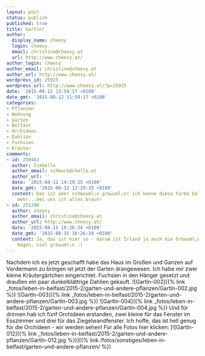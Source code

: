 ```yaml
---
layout: post
status: publish
published: true
title: Gartln!
author:
  display_name: cheesy
  login: cheesy
  email: christine@cheesy.at
  url: http://www.cheesy.at/
author_login: cheesy
author_email: christine@cheesy.at
author_url: http://www.cheesy.at/
wordpress_id: 25925
wordpress_url: http://www.cheesy.at/?p=25925
date: '2015-08-12 13:59:17 +0100'
date_gmt: '2015-08-12 11:59:17 +0100'
categories:
- Pflanzen
- Wohnung
- Garten
- Belfast
- Orchideen
- Dahlien
- Fuchsien
- Kräuter
comments:
- id: 250463
  author: Isabelle
  author_email: schmuck@chello.at
  author_url: ''
  date: '2015-08-12 14:29:35 +0100'
  date_gmt: '2015-08-12 12:29:35 +0100'
  content: Das ist aber sch&ouml;n gr&uuml;n! Ich kenne diese Farbe bald gar nicht
    mehr...bei uns ist alles braun!
- id: 251200
  author: cheesy
  author_email: christine@cheesy.at
  author_url: http://www.cheesy.at/
  date: '2015-08-15 18:26:34 +0100'
  date_gmt: '2015-08-15 16:26:34 +0100'
  content: Ja, das ist hier so - darum ist Irland ja auch die Gr&uuml;ne Insel - viel
    Regen, viel gr&uuml;n :)
---
```

Nachdem ich es jetzt geschafft habe das Haus im Großen und Ganzen auf Vordermann zu bringen ist jetzt der Garten drangewesen. Ich habe mir zwei kleine Kräutergärtchen eingerichtet. Fuchsien in den Hänger gesetzt und draußen ein paar dunkelblättrige Dahlien gekauft.
![Gartln-002]({% link _fotos/leben-in-belfast/2015-2/garten-und-andere-pflanzen/Gartln-002.jpg %})
 ![Gartln-003]({% link _fotos/leben-in-belfast/2015-2/garten-und-andere-pflanzen/Gartln-003.jpg %})
 ![Gartln-004]({% link _fotos/leben-in-belfast/2015-2/garten-und-andere-pflanzen/Gartln-004.jpg %})
Und für drinnen hab ich fünf Orchideen erstanden, zwei kleine für das Fenster im Esszimmer und drei für das Ziegelwandfenster. Ich hoffe, das ist hell genug für die Orchideen - wir werden sehen! Für alle Fotos hier klicken:
[![Gartln-012]({% link _fotos/leben-in-belfast/2015-2/garten-und-andere-pflanzen/Gartln-012.jpg %})]({% link /fotos/sonstiges/leben-in-belfast/garten-und-andere-pflanzen/ %})
